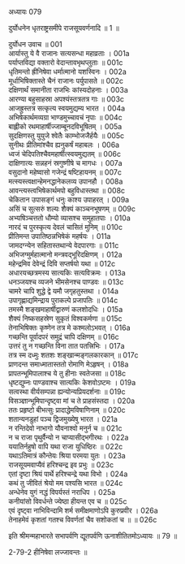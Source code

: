 अध्यायः 079

दुर्योधनेन धृतराष्ट्रसमीपे राजसूयवर्णनादि ॥ 1 ॥

दुर्योधन उवाच ॥	001  
आर्यास्तु ये वै राजानः सत्यसन्धा महाव्रताः ।	001a  
पर्याप्तविद्या वक्तारो वेदान्तावभृथप्लुताः ॥	001c  
धृतिमन्तो ह्रीनिषेवा धर्मात्मानो यशस्विनः ।	002a  
मूर्धाभिषिक्तास्ते चैनं राजानः पर्युपासते ॥	002c  
दक्षिणार्थं समानीता राजभिः कांस्यदोहनाः ।	003a  
आरण्या बहुसाहस्रा अपश्यंस्तत्रतत्र गाः ॥	003c  
आजह्रुस्तत्र सत्कृत्य स्वयमुद्यम्य भारत ।	004a  
अभिषेकार्थमव्यग्रा भाण्डमुच्चावचं नृपाः ॥	004c  
बाह्लीको रथमाहार्षीज्जाम्बूनदविभूषितम् ।	005a  
सुदक्षिणस्तु युयुजे श्वेतैः काम्भोजजैर्हयैः ॥	005c  
सुनीथः प्रीतिमांश्चैव ह्यनुकर्षं महाबलः ।	006a  
ध्वजं चेदिपतिश्चैवमहार्षीत्स्वयमुद्यतम् ॥	006c  
दाक्षिणात्यः सन्नहनं स्रगुष्णीषे च मागधः ।	007a  
वसुदानो महेष्वासो गजेन्द्रं षष्टिहायनम् ॥	007c  
मत्स्यस्त्वक्षान्हेमनद्धानेकलव्य उपानहौ ।	008a  
आवन्त्यस्त्वभिषेकार्थमपो बहुविधास्तथा ॥	008c  
चेकितान उपासङ्गं धनुः काश्य उपाहरत् ।	009a  
असिं च सुत्सरुं शल्यः शैक्यं काञ्चनभूषणम् ॥	009c  
अभ्यषिञ्चत्ततो धौम्यो व्यासश्च समुहातपाः ।	010a  
नारदं च पुरस्कृत्य देवलं चासितं मुनिम् ॥	010c  
प्रीतिमन्त उपातिष्ठन्नभिषेकं महर्षयः ।	011a  
जामदग्न्येन सहितास्तथान्ये वेदपारगाः ॥	011c  
अभिजग्मुर्महात्मानो मन्त्रवद्भूरिदक्षिणम् ।	012a  
महेन्द्रमिव देवेन्द्रं दिवि सप्तर्षयो यथा ॥	012c  
अधारयच्छत्रमस्य सात्यकिः सत्यविक्रमः ।	013a  
धनञ्जयश्च व्यजने भीमसेनश्च पाण्डवः ॥	013c  
चामरे चापि शुद्धे द्वे यमौ जगृहतुस्तथा ।	014a  
उपागृह्णाद्यमिन्द्राय पुराकल्पे प्रजापतिः ॥	014c  
तमस्मै शङ्खमाहार्षीद्वारुणं कलशोदधिः ।	015a  
शैक्यं निष्कसहस्रेण सुकृतं विश्वकर्मणा ॥	015c  
तेनाभिषिक्तः कृष्णेन तत्र मे कश्मलोऽभवत् ।	016a  
गच्छन्ति पूर्वादपरं समुद्रं चापि दक्षिणम् ॥	016c  
उत्तरं तु न गच्छन्ति विना तात पतत्त्रिभिः ।	017a  
तत्र स्म दध्मुः शतशः शङ्खान्मङ्गलकारकान् ॥	017c  
प्राणदन्त समाध्मातास्ततो रोमाणि मेऽहृषन् ।	018a  
प्रापतन्भूमिपालाश्च ये तु हीनाः स्वतेजसा ॥	018c  
धृष्टद्युम्नः पाण्डवाश्च सात्यकिः केशवोऽष्टमः ।	019a  
सत्वस्था वीर्यसम्पन्ना ह्यन्योन्यप्रियदर्शनाः ॥	019c  
विसञ्ज्ञान्भूमिपान्दृष्ट्वा मां च ते प्राहसंस्तदा ।	020a  
ततः प्रहृष्टो बीभत्सुः प्रादाद्धेमविषाणिनाम् ॥	020c  
शतान्यनडुहां पञ्च द्विजमुख्येषु भारत ।	021a  
न रन्तिदेवो नाभागो यौवनाश्वो मनुर्न च ॥	021c  
न च राजा पृथुर्वैन्यो न चाप्यासीद्भगीरथः ।	022a  
ययातिर्नहुषो वापि यथा राजा युधिष्ठिरः ॥	022c  
यथाऽतिमात्रं कौन्तेयः श्रिया परमया युतः ।	023a  
राजसूयमवाप्यैवं हरिश्चन्द्र इव प्रभुः ॥	023c  
एतां दृष्टा श्रियं पार्थे हरिश्चन्द्रे यथा विभो ।	024a  
कथं तु जीवितं श्रेयो मम पश्यसि भारत ॥	024c  
अन्धेनेव युगं नद्धं विपर्यस्तं नराधिप ।	025a  
कनीयांसो विवर्धन्ते ज्येष्ठा हीयन्त एव च ॥	025c  
एवं दृष्ट्वा नाभिविन्दामि शर्म समीक्षमाणोऽपि कुरुप्रवीर ।	026a  
तेनाहमेवं कृशतां गतश्च विवर्णतां चैव सशोकतां च ॥ ॥	026c  

इति श्रीमन्महाभारते सभापर्वणि द्यूतपर्वणि ऊनाशीतितमोऽध्यायः ॥ 79 ॥

2-79-2 हीनिषेवा लज्जावन्तः ॥
